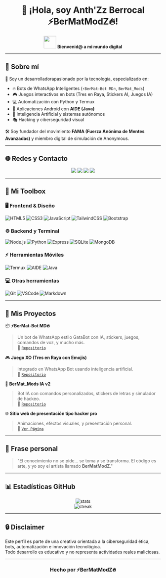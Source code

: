 <h1 align="center">
  👋 ¡Hola, soy <strong>Anth'Zz Berrocal</strong>  <strong>⚡BerMatModZ🔥</strong>!
</h1>

<p align="center">
  <img src="https://media.giphy.com/media/hvRJCLFzcasrR4ia7z/giphy.gif" width="40"/> 
  <b>Bienvenid@ a mi mundo digital</b>
</p>

---

## 🚀 Sobre mí

🎯 Soy un desarrolladorapasionado por la tecnología, especializado en:

- 🔥 Bots de WhatsApp Inteligentes (`⚡BerMat-Bot MD🔥`, `BerMat_Mods`)
- 🎮 Juegos interactivos en bots (Tres en Raya, Stickers AI, Juegos IA)
- 💻 Automatización con Python y Termux
- 📲 Aplicaciones Android con **AIDE (Java)**
- 🧠 Inteligencia Artificial y sistemas autónomos
- 🎭 Hacking y ciberseguridad visual

🛠️ Soy fundador del movimiento **FAMA (Fuerza Anónima de Mentes Avanzadas)** y miembro digital de simulación de Anonymous.

---

## 🌐 Redes y Contacto

<p align="center">
  <a href="https://github.com/Anthzberrocal" target="_blank"><img src="https://img.shields.io/badge/GitHub-BerMatModZ-black?style=for-the-badge&logo=github"></a>
  <a href="https://t.me/BerMatMods" target="_blank"><img src="https://img.shields.io/badge/Telegram-BerMatMods-blue?style=for-the-badge&logo=telegram"></a>
  <a href="https://wa.me/51937556459" target="_blank"><img src="https://img.shields.io/badge/WhatsApp-937556459-green?style=for-the-badge&logo=whatsapp"></a>
  <a href="mailto:anthzberrocal.dev@gmail.com"><img src="https://img.shields.io/badge/Gmail-Anthzberrocal-red?style=for-the-badge&logo=gmail"></a>
</p>

---

## 🧰 Mi Toolbox

### 🖥️ Frontend & Diseño

![HTML5](https://img.shields.io/badge/HTML5-E34F26?style=flat-square&logo=html5&logoColor=white)
![CSS3](https://img.shields.io/badge/CSS3-1572B6?style=flat-square&logo=css3&logoColor=white)
![JavaScript](https://img.shields.io/badge/JavaScript-yellow?style=flat-square&logo=javascript)
![TailwindCSS](https://img.shields.io/badge/Tailwind-06B6D4?style=flat-square&logo=tailwindcss)
![Bootstrap](https://img.shields.io/badge/Bootstrap-purple?style=flat-square&logo=bootstrap)

### ⚙️ Backend y Terminal

![Node.js](https://img.shields.io/badge/Node.js-339933?style=flat-square&logo=nodedotjs)
![Python](https://img.shields.io/badge/Python-3776AB?style=flat-square&logo=python)
![Express](https://img.shields.io/badge/Express-black?style=flat-square&logo=express)
![SQLite](https://img.shields.io/badge/SQLite-003B57?style=flat-square&logo=sqlite)
![MongoDB](https://img.shields.io/badge/MongoDB-47A248?style=flat-square&logo=mongodb)

### ⚡ Herramientas Móviles

![Termux](https://img.shields.io/badge/Termux-000000?style=flat-square&logo=termux)
![AIDE](https://img.shields.io/badge/AIDE-blue?style=flat-square&logo=android)
![Java](https://img.shields.io/badge/Java-ED8B00?style=flat-square&logo=java)

### 💻 Otras herramientas

![Git](https://img.shields.io/badge/Git-F05032?style=flat-square&logo=git)
![VSCode](https://img.shields.io/badge/VS%20Code-007ACC?style=flat-square&logo=visualstudiocode)
![Markdown](https://img.shields.io/badge/Markdown-000000?style=flat-square&logo=markdown)

---

## 🧪 Mis Proyectos

📦 **⚡BerMat-Bot MD🔥**  
> Un bot de WhatsApp estilo GataBot con IA, stickers, juegos, comandos de voz, y mucho más.  
🔗 [`Repositorio`](https://github.com/Anthzberrocal/BerMat-Bot-MD)

🎮 **Juego XO (Tres en Raya con Emojis)**  
> Integrado en WhatsApp Bot usando inteligencia artificial.  
🔗 [`Repositorio`](https://github.com/Anthzberrocal/BerMatMods_XO)

🤖 **BerMat_Mods IA v2**  
> Bot IA con comandos personalizados, stickers de letras y simulador de hackeo.  
🔗 [`Repositorio`](https://github.com/Anthzberrocal/BerMatMods_BotIA)

🌐 **Sitio web de presentación tipo hacker pro**  
> Animaciones, efectos visuales, y presentación personal.  
🔗 [`Ver Página`](https://anthzberrocal.github.io)

---

## 🧠 Frase personal

> "El conocimiento no se pide... se toma y se transforma. El código es arte, y yo soy el artista llamado **BerMatModZ**."

---

## 📊 Estadísticas GitHub

<p align="center">
  <img src="https://github-readme-stats.vercel.app/api?username=Anthzberrocal&show_icons=true&theme=radical&hide_border=true" alt="stats">
  <br>
  <img src="https://github-readme-streak-stats.herokuapp.com/?user=Anthzberrocal&theme=tokyonight&hide_border=true" alt="streak">
</p>

---

## 🔒 Disclaimer

Este perfil es parte de una  creativa orientada a la ciberseguridad ética, bots, automatización e innovación tecnológica.  
Todo desarrollo es educativo y no representa actividades reales maliciosas.

---

<h3 align="center">Hecho  por ⚡BerMatModZ🔥</h3>
